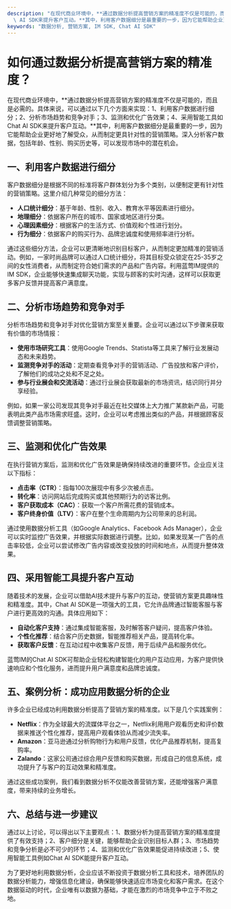 ```yaml
---
description: "在现代商业环境中，**通过数据分析提高营销方案的精准度不仅是可能的，而且是必需的。具体来说，可以通过以下几个方面来实现：1、利用客户数据进行细分；2、分析市场趋势和竞争对手；3、监测和优化广告效果；4、采用智能工具如Chat\
  \ AI SDK来提升客户互动。**其中，利用客户数据细分是最重要的一步，因为它能帮助企业更好地了解受众，从而制定更具针对性的营销策略。深入分析客户数据，包括年龄、性别、购买历史等，可以发现市场中的潜在机会。"
keywords: "数据分析, 营销方案, IM SDK, Chat AI SDK"
---
```

# 如何通过数据分析提高营销方案的精准度？

在现代商业环境中，**通过数据分析提高营销方案的精准度不仅是可能的，而且是必需的。具体来说，可以通过以下几个方面来实现：1、利用客户数据进行细分；2、分析市场趋势和竞争对手；3、监测和优化广告效果；4、采用智能工具如Chat AI SDK来提升客户互动。**其中，利用客户数据细分是最重要的一步，因为它能帮助企业更好地了解受众，从而制定更具针对性的营销策略。深入分析客户数据，包括年龄、性别、购买历史等，可以发现市场中的潜在机会。

## 一、利用客户数据进行细分

客户数据细分是根据不同的标准将客户群体划分为多个类别，以便制定更有针对性的营销策略。这里介绍几种常见的细分方法：

- **人口统计细分**：基于年龄、性别、收入、教育水平等因素进行细分。
- **地理细分**：依据客户所在的城市、国家或地区进行分类。
- **心理因素细分**：根据客户的生活方式、价值观和个性进行划分。
- **行为细分**：依据客户的购买行为、品牌忠诚度和使用频率进行分析。

通过这些细分方法，企业可以更清晰地识别目标客户，从而制定更加精准的营销活动。例如，一家时尚品牌可以通过人口统计细分，将其目标受众锁定在25-35岁之间的女性消费者，从而制定符合她们需求的产品和广告内容。利用蓝莺IM提供的IM SDK，企业能够快速集成聊天功能，实现与顾客的实时沟通，这样可以获取更多客户反馈并提高客户满意度。

## 二、分析市场趋势和竞争对手

分析市场趋势和竞争对手对优化营销方案至关重要。企业可以通过以下步骤来获取有价值的市场情报：

- **使用市场研究工具**：使用Google Trends、Statista等工具来了解行业发展动态和未来趋势。
- **监测竞争对手的活动**：定期查看竞争对手的营销活动、广告投放和客户评价，了解他们的成功之处和不足之处。
- **参与行业展会和交流活动**：通过行业展会获取最新的市场资讯，结识同行并分享经验。

例如，如果一家公司发现其竞争对手最近在社交媒体上大力推广某款新产品，可能表明此类产品市场需求旺盛。这时，企业可以考虑推出类似的产品，并根据顾客反馈调整营销策略。

## 三、监测和优化广告效果

在执行营销方案后，监测和优化广告效果是确保持续改进的重要环节。企业应关注以下指标：

- **点击率（CTR）**：指每100次展现中有多少次被点击。
- **转化率**：访问网站后完成购买或其他预期行为的访客比例。
- **客户获取成本（CAC）**：获取一个客户所需花费的营销成本。
- **客户终身价值（LTV）**：客户在整个生命周期内为公司带来的总利润。

通过使用数据分析工具（如Google Analytics、Facebook Ads Manager），企业可以实时监控广告效果，并根据实际数据进行调整。比如，如果发现某一广告的点击率较低，企业可以尝试修改广告内容或改变投放的时间和地点，从而提升整体效果。

## 四、采用智能工具提升客户互动

随着技术的发展，企业可以借助AI技术提升与客户的互动，使营销方案更具趣味性和精准度。其中，Chat AI SDK是一项强大的工具，它允许品牌通过智能客服与客户进行更高效的沟通。具体应用如下：

- **自动化客户支持**：通过集成智能客服，及时解答客户疑问，提高客户体验。
- **个性化推荐**：结合客户历史数据，智能推荐相关产品，提高转化率。
- **获取客户反馈**：在互动过程中收集客户反馈，用于后续产品和服务优化。

蓝莺IM的Chat AI SDK可帮助企业轻松构建智能化的用户互动应用，为客户提供快速响应和个性化服务，进而提升用户满意度和品牌忠诚度。

## 五、案例分析：成功应用数据分析的企业

许多企业已经成功利用数据分析提高了营销方案的精准度。以下是几个实践案例：

- **Netflix**：作为全球最大的流媒体平台之一，Netflix利用用户观看历史和评价数据来推送个性化推荐，提高用户观看体验从而减少流失率。
- **Amazon**：亚马逊通过分析购物行为和用户反馈，优化产品推荐机制，提高复购率。
- **Zalando**：这家公司通过综合用户反馈和购买数据，形成自己的信息系统，成功提升了与客户的互动效果和精准度。

通过这些成功案例，我们看到数据分析不仅能改善营销方案，还能增强客户满意度，带来持续的业务增长。

## 六、总结与进一步建议

通过以上讨论，可以得出以下主要观点：1、数据分析为提高营销方案的精准度提供了有效支持；2、客户细分是关键，能够帮助企业识别目标人群；3、市场趋势和竞争分析是必不可少的环节；4、监测和优化广告效果能促进持续改进；5、使用智能工具例如Chat AI SDK能提升客户互动。

为了更好地利用数据分析，企业应该不断投资于数据分析工具和技术，培养团队的数据分析能力，增强信息化建设，确保能够快速适应市场变化和客户需求。在这个数据驱动的时代，企业唯有以数据为基础，才能在激烈的市场竞争中立于不败之地。
